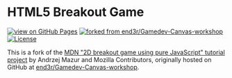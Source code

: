 HTML5 Breakout Game
===================

[![view on GitHub Pages](https://img.shields.io/badge/view-GitHub%20Pages-blueviolet)][1]
[![forked from end3r/Gamedev-Canvas-workshop](https://img.shields.io/badge/forks-end3r%2FGamedev--Canvas--workshop-blue)][3]
[![License](https://i.creativecommons.org/l/by-sa/4.0/80x15.png)][4]

This is a fork of the [MDN "2D breakout game using pure JavaScript" tutorial project][2] by Andrzej Mazur and Mozilla Contributors, originally hosted on GitHub at [end3r/Gamedev-Canvas-workshop][3].

[1]: https://jgreitemann.github.io/breakout
[2]: https://developer.mozilla.org/en-US/docs/Games/Tutorials/2D_Breakout_game_pure_JavaScript
[3]: https://github.com/end3r/Gamedev-Canvas-workshop
[4]: http://creativecommons.org/licenses/by-sa/4.0/
